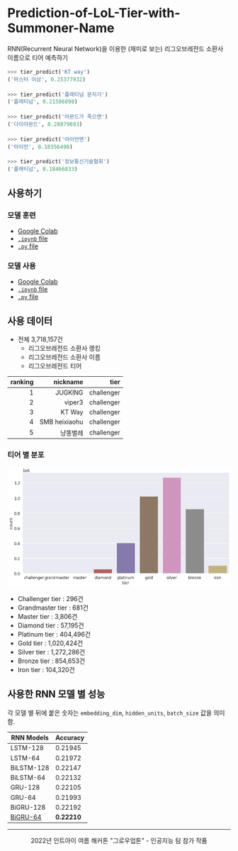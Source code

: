 # Prediction-of-LoL-Tier-with-Summoner-Name

RNN(Recurrent Neural Network)을 이용한 (재미로 보는) 리그오브레전드 소환사 이름으로 티어 예측하기

```python
>>> tier_predict('KT way')
('마스터 이상', 0.25377932)

>>> tier_predict('플래티넘 문지기')
('플래티넘', 0.21506898)

>>> tier_predict('아몬드가 죽으면')
('다이아몬드', 0.28879693)

>>> tier_predict('아이언맨')
('아이언', 0.18356498)

>>> tier_predict('정보통신기술협회')
('플래티넘', 0.18466833)
```

## 사용하기

### 모델 훈련

- [Google Colab](https://colab.research.google.com/drive/1xcIGEgBWajNtVOhVXVnF2EUP8beEHbt_?usp=sharing)
- [`.ipynb` file](/Prediction_of_LoL_Tier_with_Summoner_Name.ipynb)
- [`.py` file](/Prediction_of_LoL_Tier_with_Summoner_Name.py)

### 모델 사용

- [Google Colab](https://colab.research.google.com/drive/1ER1-TH3yvx17iiVNZd5aoLnXz7Ks_xzn?usp=sharing)
- [`.ipynb` file](/Using_pre_trained_model_Prediction_of_LoL_Tier_with_Summoner_Name.ipynb)
- [`.py` file](/Using_pre_trained_model_Prediction-of-LoL-Tier-with-Summoner-Name.py)

## 사용 데이터

- 전체 3,718,157건
  - 리그오브레전드 소환사 랭킹
  - 리그오브레전드 소환사 이름
  - 리그오브레전드 티어

| ranking |      nickname |       tier |
| ------: | ------------: | ---------: |
|       1 |       JUGKlNG | challenger |
|       2 |        viper3 | challenger |
|       3 |        KT Way | challenger |
|       4 | SMB heixiaohu | challenger |
|       5 |      냥똥벌레 | challenger |

### 티어 별 분포

![](/image/tier_graph.png)

- Challenger tier : 296건
- Grandmaster tier : 681건
- Master tier : 3,806건
- Diamond tier : 57,195건
- Platinum tier : 404,496건
- Gold tier : 1,020,424건
- Silver tier : 1,272,286건
- Bronze tier : 854,653건
- Iron tier : 104,320건

## 사용한 RNN 모델 별 성능

각 모델 별 뒤에 붙은 숫자는 `embedding_dim`, `hidden_units`, `batch_size` 값을 의미함.

| RNN Models          | **Accuracy** |
| ------------------- | ------------ |
| LSTM-128            | 0.21945      |
| LSTM-64             | 0.21972      |
| BiLSTM-128          | 0.22147      |
| BiLSTM-64           | 0.22132      |
| GRU-128             | 0.22105      |
| GRU-64              | 0.21993      |
| BiGRU-128           | 0.22192      |
| [BiGRU-64](/model/) | **0.22210**  |

---

<div align="center">2022년 인트아이 여름 해커톤 "그로우업톤" - 인공지능 팀 참가 작품</div>
